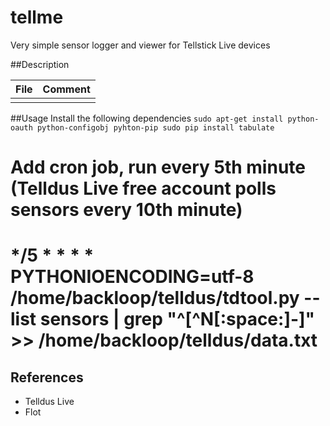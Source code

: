 # tellme
Very simple sensor logger and viewer for Tellstick Live devices

##Description

| File | Comment |
| ---- | ------- |
| | |

##Usage
Install the following dependencies
`sudo apt-get install python-oauth python-configobj pyhton-pip
 sudo pip install tabulate`

# Add cron job, run every 5th minute (Telldus Live free account polls sensors every 10th minute)
#   */5 *  *   *   *     PYTHONIOENCODING=utf-8 /home/backloop/telldus/tdtool.py --list sensors | grep "^[^N[:space:]\-]" >> /home/backloop/telldus/data.txt

## References
* Telldus Live
* Flot
